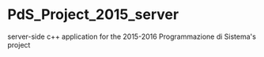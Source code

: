 # PdS_Project_2015_server
server-side c++ application for the 2015-2016 Programmazione di Sistema's project
